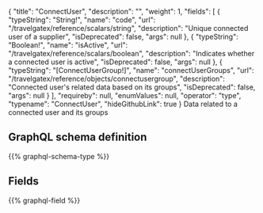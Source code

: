 {
  "title": "ConnectUser",
  "description": "",
  "weight": 1,
  "fields": [
    {
      "typeString": "String!",
      "name": "code",
      "url": "/travelgatex/reference/scalars/string",
      "description": "Unique connected user of a supplier",
      "isDeprecated": false,
      "args": null
    },
    {
      "typeString": "Boolean!",
      "name": "isActive",
      "url": "/travelgatex/reference/scalars/boolean",
      "description": "Indicates whether a connected user is active",
      "isDeprecated": false,
      "args": null
    },
    {
      "typeString": "[ConnectUserGroup!]",
      "name": "connectUserGroups",
      "url": "/travelgatex/reference/objects/connectusergroup",
      "description": "Connected user's related data based on its groups",
      "isDeprecated": false,
      "args": null
    }
  ],
  "requireby": null,
  "enumValues": null,
  "operator": "type",
  "typename": "ConnectUser",
  "hideGithubLink": true
}
Data related to a connected user and its groups
## GraphQL schema definition

{{% graphql-schema-type %}}

## Fields

{{% graphql-field %}}
